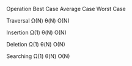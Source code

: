 Operation      Best Case      Average Case      Worst Case

Traversal      Ω(N)           θ(N)              O(N)

Insertion      Ω(1)           θ(N)              O(N)

Deletion       Ω(1)           θ(N)              O(N)

Searching      Ω(1)           θ(N)              O(N)
